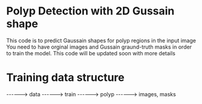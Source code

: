 # Polyp Detection with 2D Gussain shape 
This code is to predict Gaussain shapes for polyp regions in the input image 
You need to have orginal images and Gussain graund-truth masks in order to train the model. 
This code will be updated soon with more details 

# Training data structure 
------> data ------> train ------> polyp ------> images, masks 
